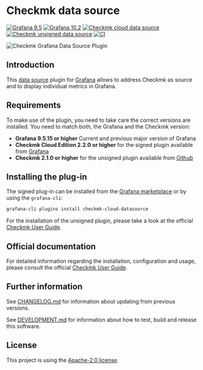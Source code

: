 # Checkmk data source

[![Grafana 9.5](https://img.shields.io/badge/Grafana-9.5-orange)](https://www.grafana.com)
[![Grafana 10.2](https://img.shields.io/badge/Grafana-10.2-orange)](https://www.grafana.com)
[![Checkmk cloud data source](https://img.shields.io/badge/dynamic/json?color=blue&label=Checkmk%20for%20Cloud%20Edition&query=%24.version&url=https%3A%2F%2Fgrafana.com%2Fapi%2Fplugins%2Fcheckmk-cloud-datasource)](https://grafana.com/grafana/plugins/checkmk-cloud-datasource)
[![Checkmk unsigned data source](https://img.shields.io/badge/dynamic/json?color=blue&label=Checkmk&query=tag_name&url=https%3A%2F%2Fapi.github.com%2Frepos%2Ftribe29%2Fgrafana-checkmk-datasource%2Freleases%2Flatest)](https://github.com/Checkmk/grafana-checkmk-datasource)
[![CI](https://github.com/Checkmk/grafana-checkmk-datasource/actions/workflows/ci.yml/badge.svg)](https://github.com/Checkmk/grafana-checkmk-datasource/actions/workflows/ci.yml?query=event%3Aschedule)


![Checkmk Grafana Data Source Plugin](https://github.com/checkmk/grafana-checkmk-datasource/raw/ebf24142922ccce5cc5649aa4809d1c19d55958f/grafana-checkmk-datasource.png)
## Introduction

This [data source][2] plugin for [Grafana][1] allows to address Checkmk as source and to display individual metrics in Grafana.

## Requirements

To make use of the plugin, you need to take care the correct versions are installed. You need to match both, the Grafana and the Checkmk version:

- **Grafana 9.5.15 or higher** Current and previous major version of Grafana
- **Checkmk Cloud Edition 2.2.0 or higher** for the signed plugin available from [Grafana][6]
- **Checkmk 2.1.0 or higher** for the unsigned plugin available from [Github][8]

## Installing the plug-in

The signed plug-in can be installed from the [Grafana marketplace][6] or by using the `grafana-cli`:

```bash
grafana-cli plugins install checkmk-cloud-datasource
```

For the installation of the unsigned plugin, please take a look at the official [Checkmk User Guide][3].

## Official documentation

For detailed information regarding the installation, configuration and usage,
please consult the official [Checkmk User Guide][3].

## Further information

See [CHANGELOG.md][4] for information about updating from previous
versions.

See [DEVELOPMENT.md][5] for information about how to test, build and
release this software.

## License

This project is using the [Apache-2.0 license][7].

[1]: https://grafana.com/grafana/
[2]: https://grafana.com/docs/grafana/latest/datasources/
[3]: https://docs.checkmk.com/latest/en/grafana.html
[4]: https://github.com/checkmk/grafana-checkmk-datasource/blob/main/CHANGELOG.md
[5]: https://github.com/checkmk/grafana-checkmk-datasource/blob/main/DEVELOPMENT.md
[6]: https://grafana.com/grafana/plugins/checkmk-cloud-datasource/
[7]: https://github.com/checkmk/grafana-checkmk-datasource/blob/main/LICENSE
[8]: https://github.com/Checkmk/grafana-checkmk-datasource
